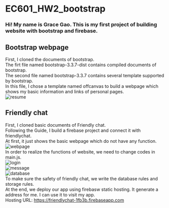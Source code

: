 # EC601_HW2_bootstrap
### Hi! My name is Grace Gao. This is my first project of building website with bootstrap and firebase.
## Bootstrap webpage
First, I cloned the documents of bootstrap.<br>
The firt file named bootstrap-3.3.7-dist contains compiled documents of bootstrap.<br>
The second file named bootstrap-3.3.7 contains several template supported by bootstrap.<br>
In this file, I chose a template named offcanvas to build a webpage which shows my basic information and links of personal pages.<br>
![resume](https://github.com/Omelet123/EC601_HW2_bootstrap/tree/master/image/resume.jpeg)
## Friendly chat
First, I cloned basic documents of Friendly chat.<br>
Following the Guide, I build a firebase project and connect it with friendlychat.<br>
At first, it just shows the basic webpage which do not have any function.<br>
![webpage](https://github.com/Omelet123/EC601_HW2_bootstrap/tree/master/image/WechatIMG999.jpeg)<br>
In order to realize the functions of website, we need to change codes in main.js.<br>
![login](https://github.com/Omelet123/EC601_HW2_bootstrap/tree/master/image/login.jpeg)<br>
![message](https://github.com/Omelet123/EC601_HW2_bootstrap/tree/master/image/sendmessage.jpeg)<br>
![database](https://github.com/Omelet123/EC601_HW2_bootstrap/tree/master/image/database.jpeg)<br>
To make sure the safety of friendly chat, we write the database rules and storage rules.<br>
At the end, we deploy our app using firebasw static hosting. It generate a address for me. I can use it to visit my app.<br>
Hosting URL: https://friendlychat-1fb3b.firebaseapp.com
